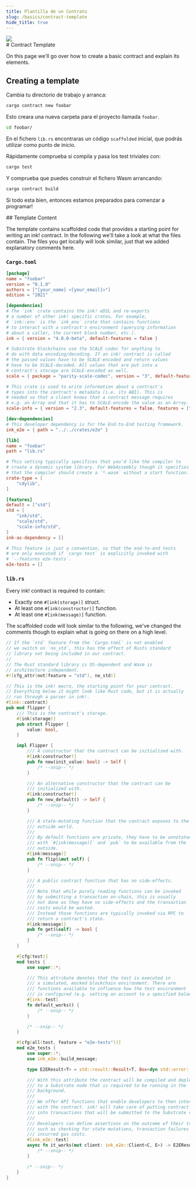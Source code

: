 ```yaml
---
title: Plantilla de un Contrato
slug: /basics/contract-template
hide_title: true
---
```


<img src="/img/title/macro.svg" className="titlePic" />

<div class="translateTodo">
# Contract Template

On this page we'll go over how to create a basic contract and explain
its elements.

## Creating a template
</div>

Cambia tu directorio de trabajo y arranca:

```bash
cargo contract new foobar
```

Esto creara una nueva carpeta para el proyecto llamada `foobar`.

```bash
cd foobar/
```

En el fichero `lib.rs` encontraras un código `scaffolded` inicial, que podrás utilizar como punto de inicio.

Rápidamente comprueba si compila y pasa los test triviales con:

```bash
cargo test
```

Y comprueba que puedes construir el fichero Wasm arrancando:

```bash
cargo contract build
```
Si todo esta bien, entonces estamos preparados para comenzar a programar!

<div class="translateTodo">
## Template Content

The template contains scaffolded code that provides a starting point
for writing an ink! contract. In the following we'll take a look
at what the files contain.
The files you get locally will look similar, just that we added
explanatory comments here.

### `Cargo.toml`

```toml
[package]
name = "foobar"
version = "0.1.0"
authors = ["[your_name] <[your_email]>"]
edition = "2021"

[dependencies]
# The `ink` crate contains the ink! eDSL and re-exports
# a number of other ink! specific crates. For example,
# `ink::env` is the `ink_env` crate that contains functions
# to interact with a contract's environment (querying information
# about a caller, the current block number, etc.).
ink = { version = "4.0.0-beta", default-features = false }

# Substrate blockchains use the SCALE codec for anything to
# do with data encoding/decoding. If an ink! contract is called
# the passed values have to be SCALE-encoded and return values
# have to be SCALE-decoded. All values that are put into a
# contract's storage are SCALE-encoded as well.
scale = { package = "parity-scale-codec", version = "3", default-features = false, features = ["derive"] }

# This crate is used to write information about a contract's
# types into the contract's metadata (i.e. its ABI). This is
# needed so that a client knows that a contract message requires
# e.g. an Array and that it has to SCALE-encode the value as an Array.
scale-info = { version = "2.3", default-features = false, features = ["derive"], optional = true }

[dev-dependencies]
# This developer dependency is for the End-to-End testing framework.
ink_e2e = { path = "../../crates/e2e" }

[lib]
name = "foobar"
path = "lib.rs"

# This setting typically specifices that you'd like the compiler to
# create a dynamic system library. For WebAssembly though it specifies
# that the compiler should create a `*.wasm` without a start function.
crate-type = [
    "cdylib",
]

[features]
default = ["std"]
std = [
    "ink/std",
    "scale/std",
    "scale-info/std",
]
ink-as-dependency = []

# This feature is just a convention, so that the end-to-end tests
# are only executed if `cargo test` is explicitly invoked with
# `--features e2e-tests`.
e2e-tests = []
```

### `lib.rs`

Every ink! contract is required to contain:

* Exactly one `#[ink(storage)]` struct.
* At least one `#[ink(constructor)]` function.
* At least one `#[ink(message)]` function.

The scaffolded code will look similar to the following, we've
changed the comments though to explain what is going on there
on a high level.

```rust
// If the `std` feature from the `Cargo.toml` is not enabled
// we switch on `no_std`, this has the effect of Rusts standard
// library not being included in our contract.
//
// The Rust standard library is OS-dependent and Wasm is
// architecture independent.
#![cfg_attr(not(feature = "std"), no_std)]

// This is the ink! macro, the starting point for your contract.
// Everything below it might look like Rust code, but it is actually
// run through a parser in ink!.
#[ink::contract]
pub mod flipper {
    /// This is the contract's storage.
    #[ink(storage)]
    pub struct Flipper {
        value: bool,
    }

    impl Flipper {
        /// A constructor that the contract can be initialized with.
        #[ink(constructor)]
        pub fn new(init_value: bool) -> Self {
            /* --snip-- */
        }

        /// An alternative constructor that the contract can be
        /// initialized with.
        #[ink(constructor)]
        pub fn new_default() -> Self {
            /* --snip-- */
        }

        /// A state-mutating function that the contract exposes to the
        /// outside world.
        /// 
        /// By default functions are private, they have to be annotated
        /// with `#[ink(message)]` and `pub` to be available from the
        /// outside.
        #[ink(message)]
        pub fn flip(&mut self) {
            /* --snip-- */
        }

        /// A public contract function that has no side-effects.
        /// 
        /// Note that while purely reading functions can be invoked
        /// by submitting a transaction on-chain, this is usually
        /// not done as they have no side-effects and the transaction
        /// costs would be wasted.
        /// Instead those functions are typically invoked via RPC to
        /// return a contract's state.
        #[ink(message)]
        pub fn get(&self) -> bool {
            /* --snip-- */
        }
    }

    #[cfg(test)]
    mod tests {
        use super::*;

        /// This attribute denotes that the test is executed in
        /// a simulated, mocked blockchain environment. There are
        /// functions available to influence how the test environment
        /// is configured (e.g. setting an account to a specified balance).
        #[ink::test]
        fn default_works() {
            /* --snip-- */
        }

        /* --snip-- */
    }

    #[cfg(all(test, feature = "e2e-tests"))]
    mod e2e_tests {
        use super::*;
        use ink_e2e::build_message;

        type E2EResult<T> = std::result::Result<T, Box<dyn std::error::Error>>;

        /// With this attribute the contract will be compiled and deployed
        /// to a Substrate node that is required to be running in the
        /// background.
        ///
        /// We offer API functions that enable developers to then interact
        /// with the contract. ink! will take care of putting contract calls
        /// into transactions that will be submitted to the Substrate chain.
        ///
        /// Developers can define assertions on the outcome of their transactions,
        /// such as checking for state mutations, transaction failures or
        /// incurred gas costs.
        #[ink_e2e::test]
        async fn it_works(mut client: ink_e2e::Client<C, E>) -> E2EResult<()> {
            /* --snip-- */
        }

        /* --snip-- */
    }
}
```
</div>